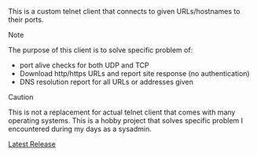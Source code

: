 This is a custom telnet client that connects to given URLs/hostnames to their ports.

>[!NOTE]
> The purpose of this client is to solve specific problem of:
> - port alive checks for both UDP and TCP
> - Download http/https URLs and report site response (no authentication)
> - DNS resolution report for all URLs or addresses given

>[!CAUTION]
> This is not a replacement for actual telnet client that comes with many operating systems.
> This is a hobby project that solves specific problem I encountered during my days as a sysadmin.

[Latest Release](https://github.com/farhansabbir/telnet/releases/latest)
